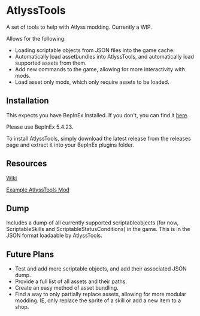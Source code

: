 # AtlyssTools

A set of tools to help with Atlyss modding.
Currently a WIP.

Allows for the following:

- Loading scriptable objects from JSON files into the game cache.
- Automatically load assetbundles into AtlyssTools, and automatically load supported assets from them.
- Add new commands to the game, allowing for more interactivity with mods.
- Load asset only mods, which only require assets to be loaded.

## Installation

This expects you have BepInEx installed. If you don't, you can find
it [here](https://docs.bepinex.dev/articles/user_guide/installation/index.html).

Please use BepInEx 5.4.23.

To install AtlyssTools, simply download the latest release from the releases page and extract it into your BepInEx
plugins folder.

## Resources

[Wiki](https://github.com/ladyfey22/AtlyssTools/wiki)

[Example AtlyssTools Mod](https://github.com/ladyfey22/AtlyssToolsExampleMod)

## Dump

Includes a dump of all currently supported scriptableobjects (for now, ScriptableSkills and ScriptableStatusConditions)
in the game.
This is in the JSON format loadaable by AtlyssTools.

## Future Plans

- Test and add more scriptable objects, and add their associated JSON dump.
- Provide a full list of all assets and their paths.
- Create an easy method of asset bundling.
- Find a way to only partially replace assets, allowing for more modular modding. IE, only replace the sprite of a skill
  or add a new item to a shop.